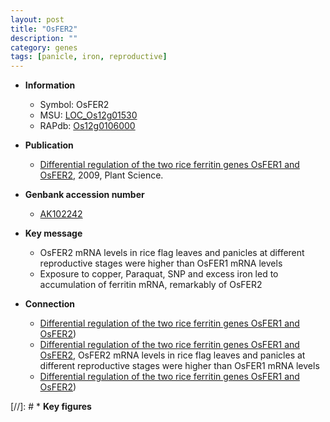```yaml
---
layout: post
title: "OsFER2"
description: ""
category: genes
tags: [panicle, iron, reproductive]
---
```


* **Information**  
    + Symbol: OsFER2  
    + MSU: [LOC_Os12g01530](http://rice.plantbiology.msu.edu/cgi-bin/ORF_infopage.cgi?orf=LOC_Os12g01530)  
    + RAPdb: [Os12g0106000](http://rapdb.dna.affrc.go.jp/viewer/gbrowse_details/irgsp1?name=Os12g0106000)  

* **Publication**  
    + [Differential regulation of the two rice ferritin genes OsFER1 and OsFER2](http://www.ncbi.nlm.nih.gov/pubmed?term=Differential+regulation+of+the+two+rice+ferritin+genes+OsFER1+and+OsFER2%5BTitle%5D), 2009, Plant Science.

* **Genbank accession number**  
    + [AK102242](http://www.ncbi.nlm.nih.gov/nuccore/AK102242)

* **Key message**  
    + OsFER2 mRNA levels in rice flag leaves and panicles at different reproductive stages were higher than OsFER1 mRNA levels
    + Exposure to copper, Paraquat, SNP and excess iron led to accumulation of ferritin mRNA, remarkably of OsFER2

* **Connection**  
    + [Differential regulation of the two rice ferritin genes OsFER1 and OsFER2](OsFER1+and+OsFER2))
    + [Differential regulation of the two rice ferritin genes OsFER1 and OsFER2](http://www.ncbi.nlm.nih.gov/pubmed?term=Differential+regulation+of+the+two+rice+ferritin+genes+OsFER1+and+OsFER2%5BTitle%5D), OsFER2 mRNA levels in rice flag leaves and panicles at different reproductive stages were higher than OsFER1 mRNA levels
    + [Differential regulation of the two rice ferritin genes OsFER1 and OsFER2](OsFER1+and+OsFER2))

[//]: # * **Key figures**  


